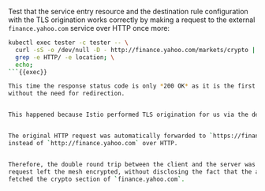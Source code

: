 Test that the service entry resource and the destination rule configuration with the TLS origination
works correctly by making a request to the external `finance.yahoo.com` service over HTTP once more:


```bash
kubectl exec tester -c tester -- \
  curl -sS -o /dev/null -D - http://finance.yahoo.com/markets/crypto | \
  grep -e HTTP/ -e location; \
  echo;
```{{exec}}

This time the response status code is only *200 OK* as it is the first and only response you got from the service,
without the need for redirection.


This happened because Istio performed TLS origination for us via the destination rule created in the previous step.


The original HTTP request was automatically forwarded to `https://finance.yahoo.com` as HTTPS
instead of `http://finance.yahoo.com` over HTTP.


Therefore, the double round trip between the client and the server was eliminated, and the
request left the mesh encrypted, without disclosing the fact that the application
fetched the crypto section of `finance.yahoo.com`.

